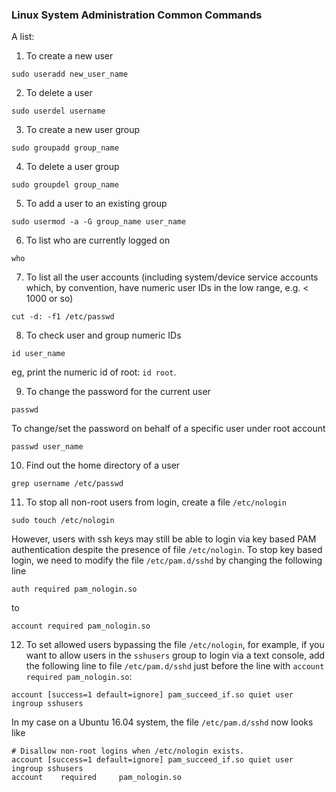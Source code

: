 ### Linux System Administration Common Commands

A list:
1. To create a new user
```
sudo useradd new_user_name
```
2. To delete a user
```
sudo userdel username
```
3. To create a new user group
```
sudo groupadd group_name
```
4. To delete a user group
```
sudo groupdel group_name
```
5. To add a user to an existing group
```
sudo usermod -a -G group_name user_name
```
6. To list who are currently logged on
```
who
```
7. To list all the user accounts (including system/device service accounts which, by convention, have numeric user IDs in the low range, e.g. < 1000 or so)
```
cut -d: -f1 /etc/passwd
```
8. To check user and group numeric IDs
```
id user_name
```
  eg, print the numeric id of root: `id root`.

9. To change the password for the current user
```
passwd
```
To change/set the password on behalf of a specific user under root account
```
passwd user_name
```
10. Find out the home directory of a user
```
grep username /etc/passwd
```
11. To stop all non-root users from login, create a file `/etc/nologin`
```
sudo touch /etc/nologin
```
However, users with ssh keys may still be able to login via key based PAM authentication despite the presence of file `/etc/nologin`. To stop key based login, we need to modify the file `/etc/pam.d/sshd` by changing the following line
```
auth required pam_nologin.so
```
to
```
account required pam_nologin.so
```
12. To set allowed users bypassing the file `/etc/nologin`, for example, if you want to allow users in the `sshusers` group to login via a text console, add the following line to file `/etc/pam.d/sshd` just before the line with `account required pam_nologin.so`:
```
account [success=1 default=ignore] pam_succeed_if.so quiet user ingroup sshusers
```
  In my case on a Ubuntu 16.04 system, the file `/etc/pam.d/sshd` now looks like
```
# Disallow non-root logins when /etc/nologin exists.
account [success=1 default=ignore] pam_succeed_if.so quiet user ingroup sshusers
account    required     pam_nologin.so
```
